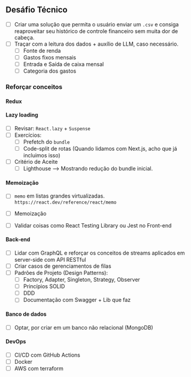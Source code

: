 ## Desáfio Técnico

- [ ] Criar uma solução que permita o usuário enviar um `.csv` e consiga reaproveitar seu histórico de controle financeiro sem muita dor de cabeça.
- [ ] Traçar com a leitura dos dados + auxílio de LLM, caso necessário.
  - [ ] Fonte de renda 
  - [ ] Gastos fixos mensais
  - [ ] Entrada e Saída de caixa mensal
  - [ ] Categoria dos gastos

### Reforçar conceitos 

#### Redux

#### Lazy loading
  - [ ] Revisar: `React.lazy` + `Suspense`
  - [ ] Exercícios: 
    - [ ] Prefetch do `bundle`
    - [ ] Code-split de rotas (Quando lidamos com Next.js, acho que já incluimos isso)
  - [ ] Critério de Aceite 
    - [ ] Lighthouse --> Mostrando redução do bundle inicial.

#### Memoização
   - [ ] `memo` em listas grandes virtualizadas. `https://react.dev/reference/react/memo`
    
  - [ ] Memoização
  - [ ] Validar coisas como React Testing Library ou Jest no Front-end

#### Back-end

  - [ ] Lidar com GraphQL e reforçar os conceitos de streams aplicados em server-side com API RESTful
  - [ ] Criar casos de gerenciamentos de filas
  - [ ] Padrões de Projeto (Design Patterns):
    - [ ] Factory, Adapter, Singleton, Strategy, Observer
    - [ ] Princípios SOLID
    - [ ] DDD
    - [ ] Documentação com Swagger + Lib que faz 

#### Banco de dados 

  - [ ] Optar, por criar em um banco não relacional (MongoDB)

#### DevOps

  - [ ] CI/CD com GitHub Actions
  - [ ] Docker
  - [ ] AWS com terraform